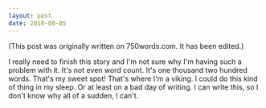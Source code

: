 ```yaml
---
layout: post
date: 2010-08-05
--- 
```


(This post was originally written on 750words.com. It has been edited.)

I really need to finish this story and I'm not sure why I'm having such a problem with it. It's not even word count. It's one thousand two hundred words. That's my sweet spot! That's where I'm a viking. I could do this kind of thing in my sleep. Or at least on a bad day of writing. I can write this, so I don't know why all of a sudden, I can't.
